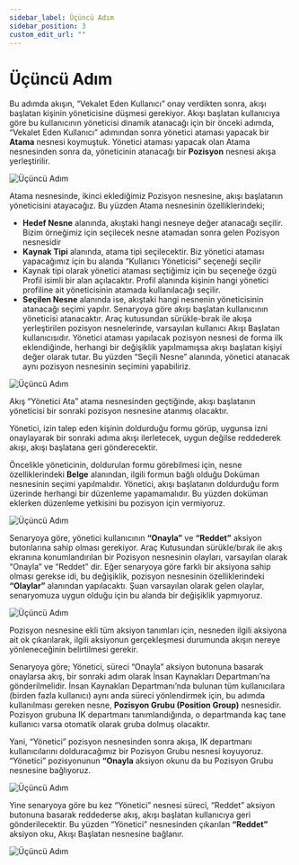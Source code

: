 ```yaml
---
sidebar_label: Üçüncü Adım
sidebar_position: 3
custom_edit_url: ""
---
```


# Üçüncü Adım

Bu adımda akışın, “Vekalet Eden Kullanıcı” onay verdikten sonra, akışı başlatan kişinin yöneticisine düşmesi gerekiyor. Akışı başlatan kullanıcıya göre bu kullanıcının yöneticisi dinamik atanacağı için bir önceki adımda, “Vekalet Eden Kullanıcı” adımından sonra yönetici ataması yapacak bir **Atama** nesnesi koymuştuk. Yönetici ataması yapacak olan Atama nesnesinden sonra da, yöneticinin atanacağı bir **Pozisyon** nesnesi akışa yerleştirilir.

![Üçüncü Adım](https://docsbimser.blob.core.windows.net/imagecontainer/auto-upload27246fcb-db34-463a-a7ea-11ce3977e590)

Atama nesnesinde, ikinci eklediğimiz Pozisyon nesnesine, akışı başlatanın yöneticisini atayacağız. Bu yüzden Atama nesnesinin özelliklerindeki;

- **Hedef Nesne** alanında, akıştaki hangi nesneye değer atanacağı seçilir. Bizim örneğimiz için seçilecek nesne atamadan sonra gelen Pozisyon nesnesidir
- **Kaynak Tipi** alanında, atama tipi seçilecektir. Biz yönetici ataması yapacağımız için bu alanda “Kullanıcı Yöneticisi” seçeneği seçilir
- Kaynak tipi olarak yönetici ataması seçtiğimiz için bu seçeneğe özgü Profil isimli bir alan açılacaktır. Profil alanında kişinin hangi yönetici profiline ait yöneticisinin atamada kullanılacağı seçilir.
- **Seçilen Nesne** alanında ise, akıştaki hangi nesnenin yöneticisinin atanacağı seçimi yapılır. Senaryoya göre akışı başlatan kullanıcının yöneticisi atanacaktır. Araç kutusundan sürükle-bırak ile akışa yerleştirilen pozisyon nesnelerinde, varsayılan kullanıcı Akışı Başlatan kullanıcısıdır. Yönetici ataması yapılacak pozisyon nesnesi de forma ilk eklendiğinde, herhangi bir değişiklik yapılmamışsa akışı başlatan kişiyi değer olarak tutar. Bu yüzden “Seçili Nesne” alanında, yönetici atanacak aynı pozisyon nesnesinin seçimini yapabiliriz.

![Üçüncü Adım](https://docsbimser.blob.core.windows.net/imagecontainer/auto-upload68d4643a-a9ac-4ca1-9c81-5bbaad3c23f5)

Akış “Yönetici Ata” atama nesnesinden geçtiğinde, akışı başlatanın yöneticisi bir sonraki pozisyon nesnesine atanmış olacaktır.

Yönetici, izin talep eden kişinin doldurduğu formu görüp, uygunsa izni onaylayarak bir sonraki adıma akışı ilerletecek, uygun değilse reddederek akışı, akışı başlatana geri gönderecektir.

Öncelikle yöneticinin, doldurulan formu görebilmesi için, nesne özelliklerindeki **Belge** alanından, ilgili formun bağlı olduğu Doküman nesnesinin seçimi yapılmalıdır. Yönetici, akışı başlatanın doldurduğu form üzerinde herhangi bir düzenleme yapamamalıdır. Bu yüzden doküman eklerken düzenleme yetkisini bu pozisyon için vermiyoruz.

![Üçüncü Adım](https://docsbimser.blob.core.windows.net/imagecontainer/auto-uploadb9412a2e-dfb1-4e50-8454-02eebd0c1c38)

Senaryoya göre, yönetici kullanıcının **“Onayla”** ve **“Reddet”** aksiyon butonlarına sahip olması gerekiyor. Araç Kutusundan sürükle/bırak ile akış ekranına konumlandırılan bir Pozisyon nesnesinin olayları, varsayılan olarak “Onayla” ve “Reddet” dir. Eğer senaryoya göre farklı bir aksiyona sahip olması gerekse idi, bu değişiklik, pozisyon nesnesinin özelliklerindeki **“Olaylar”** alanından yapılacaktı. Şuan varsayılan olarak gelen olaylar, senaryomuza uygun olduğu için bu alanda bir değişiklik yapmıyoruz.

![Üçüncü Adım](https://docsbimser.blob.core.windows.net/imagecontainer/auto-upload374b10ea-1b70-4852-a988-d99ebc5b5d3c)

Pozisyon nesnesine ekli tüm aksiyon tanımları için, nesneden ilgili aksiyona ait ok çıkarılarak, ilgili aksiyonun gerçekleşmesi durumunda akışın nereye yönleneceğinin belirtilmesi gerekir.

Senaryoya göre; Yönetici, süreci “Onayla” aksiyon butonuna basarak onaylarsa akış, bir sonraki adım olarak İnsan Kaynakları Departmanı’na gönderilmelidir. İnsan Kaynakları Departmanı’nda bulunan tüm kullanıcılara (birden fazla kullanıcı) aynı anda süreci yönlendirmek için, bu adımda kullanılması gereken nesne, **Pozisyon Grubu (Position Group)** nesnesidir. Pozisyon grubuna IK departmanı tanımlandığında, o departmanda kaç tane kullanıcı varsa otomatik olarak gruba dolmuş olacaktır.

Yani, “Yönetici” pozisyon nesnesinden sonra akışa, IK departmanı kullanıcılarını dolduracağımız bir Pozisyon Grubu nesnesi koyuyoruz. “Yönetici” pozisyonunun **“Onayla** aksiyon okunu da bu Pozisyon Grubu nesnesine bağlıyoruz.

![Üçüncü Adım](https://docsbimser.blob.core.windows.net/imagecontainer/auto-uploade8cc6afc-4dee-42a0-9de7-1f885e0d92eb)

Yine senaryoya göre bu kez “Yönetici” nesnesi süreci, “Reddet” aksiyon butonuna basarak reddederse akış, akışı başlatan kullanıcıya geri gönderilecektir. Bu yüzden “Yönetici” nesnesinden çıkarılan **“Reddet”** aksiyon oku, Akışı Başlatan nesnesine bağlanır.

![Üçüncü Adım](https://docsbimser.blob.core.windows.net/imagecontainer/auto-uploadd7c18239-2bbb-4105-a7af-b55046b53645)
